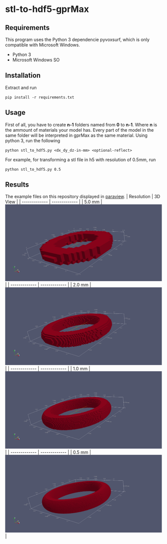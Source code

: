# stl-to-hdf5-gprMax
## Requirements
This program uses the Python 3 dependencie pyvoxsurf, which is only compatible with Microsoft Windows.
* Python 3
* Microsoft Windows SO
## Installation
Extract and run
```
pip install -r requirements.txt
```
## Usage
First of all, you have to create **n-1** folders named from **0** to **n-1**. Where **n** is the ammount of materials your model has. Every part of the model in the same folder will be interpreted in gprMax as the same material.
Using python 3, run the following
```
python stl_to_hdf5.py <dx_dy_dz-in-mm> <optional-reflect>
```
For example, for transforming a stl file in h5 with resolution of 0.5mm, run
```
python stl_to_hdf5.py 0.5
```
## Results
The example files on this repository displayed in [paraview](https://www.paraview.org/download/).
| Resolution | 3D View |
| ------------- | ------------- |
| 5.0 mm  | ![image](./5mm_view.png)  |
| ------------- | ------------- |
| 2.0 mm  | ![image](./2mm_view.png)  |
| ------------- | ------------- |
| 1.0 mm  | ![image](./1mm_view.png)  |
| ------------- | ------------- |
| 0.5 mm  | ![image](./05mm_view.png)  |
